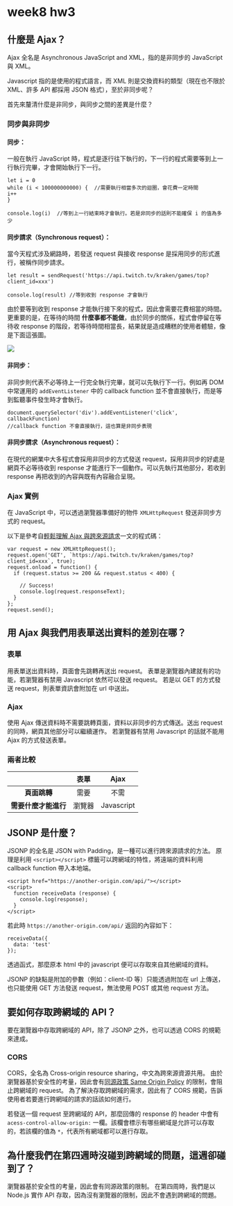 week8 hw3
===
## 什麼是 Ajax？
Ajax 全名是 Asynchronous JavaScript and XML，指的是非同步的 JavaScript 與 XML。

Javascript 指的是使用的程式語言，而 XML 則是交換資料的類型（現在也不限於 XML、許多 API 都採用 JSON 格式），至於非同步呢？

首先來釐清什麼是非同步，與同步之間的差異是什麼？

### 同步與非同步
#### 同步：
一般在執行 JavaScript 時，程式是逐行往下執行的，下一行的程式需要等到上一行執行完畢，才會開始執行下一行。
```javascript=
let i = 0
while (i < 100000000000) {  //需要執行相當多次的迴圈，會花費一定時間
i++
}

console.log(i)  //等到上一行結束時才會執行。若是非同步的話則不能確保 i 的值為多少
```
#### 同步請求（Synchronous request）：
當今天程式涉及網路時，若發送 request 與接收 response 是採用同步的形式進行，被稱作同步請求。
```javascript=
let result = sendRequest('https://api.twitch.tv/kraken/games/top?client_id=xxx')

console.log(result) //等到收到 response 才會執行
```
由於要等到收到 response 才能執行接下來的程式，因此會需要花費相當的時間。更重要的是，在等待的時間 **什麼事都不能做**，由於同步的關係，程式會停留在等待收 response 的階段，若等待時間相當長，結果就是造成糟糕的使用者體驗，像是下面這張圖。

![](https://i.imgur.com/Dv7RSSh.png)


#### 非同步：
非同步則代表不必等待上一行完全執行完畢，就可以先執行下一行。例如再 DOM 中常運用的 `addEventListener` 中的 callback function 並不會直接執行，而是等到監聽事件發生時才會執行。
```javascript=
document.querySelector('div').addEventListener('click', callbackFunction)
//callback function 不會直接執行，這也算是非同步表現
```

#### 非同步請求（Asynchronous request）：
在現代的網業中大多程式會採用非同步的方式發送 request，採用非同步的好處是網頁不必等待收到 response 才能進行下一個動作。可以先執行其他部分，若收到 response 再把收到的內容與既有內容融合呈現。

### Ajax 實例
在 JavaScript 中，可以透過瀏覽器準備好的物件 `XMLHttpRequest` 發送非同步方式的 request。

以下是參考自[輕鬆理解 Ajax 與跨來源請求](https://blog.huli.tw/2017/08/27/ajax-and-cors/)一文的程式碼：

```javascript=
var request = new XMLHttpRequest();
request.open('GET', `https://api.twitch.tv/kraken/games/top?client_id=xxx`, true);
request.onload = function() {
  if (request.status >= 200 && request.status < 400) {
  
    // Success!
    console.log(request.responseText);
  }
};
request.send();
```

## 用 Ajax 與我們用表單送出資料的差別在哪？
### 表單
用表單送出資料時，頁面會先跳轉再送出 request。
表單是瀏覽器內建就有的功能，若瀏覽器有禁用 Javascript 依然可以發送 request。
若是以 GET 的方式發送 request，則表單資訊會附加在 url 中送出。

### Ajax
使用 Ajax 傳送資料時不需要跳轉頁面，資料以非同步的方式傳送。送出 request 的同時，網頁其他部分可以繼續運作。
若瀏覽器有禁用 Javascript 的話就不能用 Ajax 的方式發送表單。

### 兩者比較
|                      |  表單  |    Ajax    |
|:--------------------:|:------:|:----------:|
|     **頁面跳轉**     |  需要  |    不需    |
| **需要什麼才能進行** | 瀏覽器 | Javascript |


## JSONP 是什麼？
JSONP 的全名是 JSON with Padding，是一種可以進行跨來源請求的方法。
原理是利用 `<script></script>` 標籤可以跨網域的特性，將遠端的資料利用 callback function 帶入本地端。
```htmlmixed=
<script href="https://another-origin.com/api/"></script>
<script>
  function receiveData (response) {
    console.log(response);
  }
</script>
```
若此時 `https://another-origin.com/api/` 返回的內容如下：
```javascript=
receiveData({
  data: 'test'
});
```
透過函式，那麼原本 html 中的 javascript 便可以存取來自其他網域的資料。

JSONP 的缺點是附加的參數（例如：client-ID 等）只能透過附加在 url 上傳送，也只能使用 GET 方法發送 request，無法使用 POST 或其他 request 方法。

## 要如何存取跨網域的 API？
要在瀏覽器中存取跨網域的 API，除了 JSONP 之外，也可以透過 CORS 的規範來達成。

### CORS
CORS，全名為 Cross-origin resource sharing，中文為跨來源資源共用。
由於瀏覽器基於安全性的考量，因此會有[同源政策 Same Origin Policy](https://developer.mozilla.org/zh-TW/docs/Web/Security/Same-origin_policy) 的限制，會阻止跨網域的 request。
為了解決存取跨網域的需求，因此有了 CORS 規範，告訴使用者若要進行跨網域的請求的話該如何進行。

若發送一個 request 至跨網域的 API，那麼回傳的 response 的 header 中會有 `acess-control-allow-origin:` 一欄。該欄會標示有哪些網域是允許可以存取的，若該欄的值為 `*`，代表所有網域都可以進行存取。

## 為什麼我們在第四週時沒碰到跨網域的問題，這週卻碰到了？
瀏覽器基於安全性的考量，因此會有同源政策的限制。
在第四周時，我們是以 Node.js 實作 API 存取，因為沒有瀏覽器的限制，因此不會遇到跨網域的問題。
